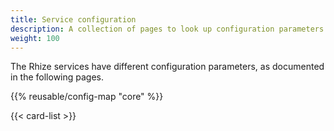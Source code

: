 ```yaml
---
title: Service configuration
description: A collection of pages to look up configuration parameters for various Rhize services.
weight: 100
---
```


The Rhize services have different configuration parameters, as documented in the following pages.

{{% reusable/config-map "core" %}}


{{< card-list >}}

